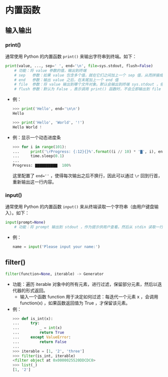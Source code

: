 # 内置函数


## 输入输出

### print()

通常使用 Python 的内置函数 `print()` 来输出字符串到终端。如下：
```py
print(value, ..., sep=' ', end='\n', file=sys.stdout, flush=False)
    # 功能：将 value 参数的值，输出到终端
    # sep   参数：如果 value 包含多个值，就在它们之间加上一个 sep 值，从而拼接成一个字符串
    # end   参数：输出 value 之后，在末尾加上一个 end 值
    # file  参数：将 value 输出到哪个文件对象。默认会输出到终端 sys.stdout ，俗称为"打印到终端"
    # flush 参数：默认为 False ，表示调用 print() 函数时，不会立即输出到 file ，而是等缓冲了一定体积的字符串之后才输出
```
- 例：
  ```py
  >>> print('Hello', end='\n\n')
  Hello

  >>> print('Hello', 'World', '!')
  Hello World !
  ```
- 例：显示一个动态进度条
  ```py
  >>> for i in range(101):
  ...     print('\rProgress: {:12}{}%'.format((i // 10) * '▇', i), end='', flush=True)
  ...     time.sleep(0.1)
  ...
  Progress: ▇▇▇▇▇▇▇▇▇▇  100%
  ```
  这里配置了 `end=''` ，使得每次输出之后不换行，因此可以通过 `\r` 回到行首，重新输出这一行内容。

### input()

通常使用 Python 的内置函数 `input()` 来从终端读取一个字符串（由用户键盘输入）。如下：
```py
input(prompt=None)
    # 功能：将 prompt 输出到 stdout ，作为提示供用户查看。然后从 stdin 读取一行字符串（会忽略末尾的换行符），将它作为 input() 函数的返回值
```
- 例：
  ```py
  name = input('Please input your name:')
  ```

## filter()

```py
filter(function=None, iterable) -> Generator
```
- 功能：遍历 iterable 对象中的所有元素，进行过滤，保留部分元素，然后以迭代器的形式返回。
  - 输入一个函数 function 用于决定如何过滤：每迭代一个元素 x ，会调用 function(x) ，如果函数返回值为 True ，才保留该元素。
- 例：
  ```py
  >>> def is_int(x):
  ...     try:
  ...         _ = int(x)
  ...         return True
  ...     except ValueError:
  ...         return False
  ...
  >>> iterable = [1, '2', 'three']
  >>> filter(is_int, iterable)
  <filter object at 0x0000025520DDCDC0>
  >>> list(_)
  [1, '2']
  ```
